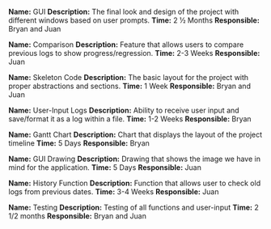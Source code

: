**Name:** GUI
**Description:** The final look and design of the project with different windows based on user prompts.
**Time:** 2 ½ Months
**Responsible:** Bryan and Juan

**Name:** Comparison
**Description:** Feature that allows users to compare previous logs to show progress/regression.
**Time:** 2-3 Weeks
**Responsible:** Juan

**Name:** Skeleton Code
**Description:** The basic layout for the project with proper abstractions and sections.
**Time:** 1 Week
**Responsible:** Bryan and Juan


**Name:** User-Input Logs
**Description:** Ability to receive user input and save/format it as a log within a file. 
**Time:** 1-2 Weeks
**Responsible:** Bryan


**Name:** Gantt Chart
**Description:** Chart that displays the layout of the project timeline
**Time:** 5 Days
**Responsible:** Bryan


**Name:** GUI Drawing
**Description:** Drawing that shows the image we have in mind for the application.
**Time:** 5 Days
**Responsible:** Juan

**Name:** History Function
**Description:** Function that allows user to check old logs from previous dates.
**Time:** 3-4 Weeks
**Responsible:** Juan

**Name:** Testing
**Description:** Testing of all functions and user-input
**Time:** 2 1/2 months
**Responsible:** Bryan and Juan
